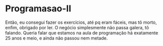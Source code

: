 # Programasao-II
Então, eu consegui fazer os exercícios, até pq eram fáceis, mas tô morto, enfim, obrigado por ler.
O negócio simplesmente não passa galera, tô falando.
Queria falar que estamos na aula de programação há exatamente 25 anos e meio, e ainda não passou nem metade.

